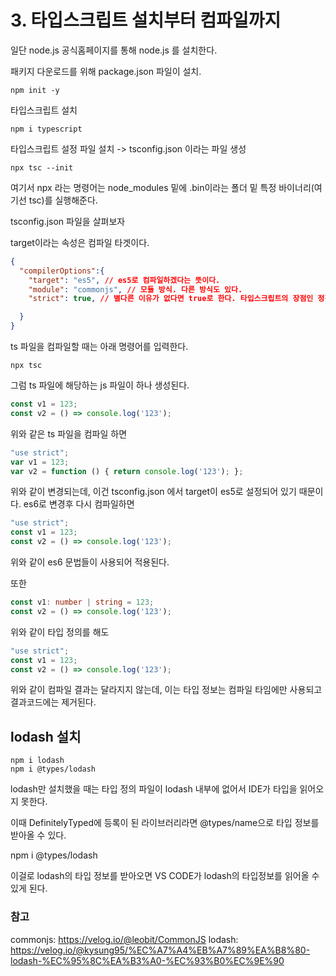 # 3. 타입스크립트 설치부터 컴파일까지

일단 node.js 공식홈페이지를 통해 node.js 를 설치한다.

패키지 다운로드를 위해 package.json 파일이 설치.

```
npm init -y
```

타입스크립트 설치

```
npm i typescript
```

타입스크립트 설정 파일 설치 -> tsconfig.json 이라는 파일 생성

```
npx tsc --init
```

여기서 npx 라는 명령어는 node_modules 밑에 .bin이라는 폴더 밑 특정 바이너리(여기선 tsc)를 실행해준다.

tsconfig.json 파일을 살펴보자

target이라는 속성은 컴파일 타겟이다.

```json
{
  "compilerOptions":{
    "target": "es5", // es5로 컴파일하겠다는 뜻이다.
    "module": "commonjs", // 모듈 방식. 다른 방식도 있다.
    "strict": true, // 별다른 이유가 없다면 true로 한다. 타입스크립트의 장점인 정적 타입화를 잘 할 수 있기 때문. 단 JS -> TS로 마이그레이션 하는 경우, strict는 false로 해두고 세부 strict옵션들을 하나하나 true로 바꿔 가는 것도 방법이 될 수 있다.

  }
}
```


ts 파일을 컴파일할 때는 아래 명령어를 입력한다.

```shell
npx tsc
```

그럼 ts 파일에 해당하는 js 파일이 하나 생성된다.

```ts
const v1 = 123;
const v2 = () => console.log('123');
```

위와 같은 ts 파일을 컴파일 하면 

```js
"use strict";
var v1 = 123;
var v2 = function () { return console.log('123'); };
```

위와 같이 변경되는데, 이건 tsconfig.json 에서 target이 es5로 설정되어 있기 때문이다. es6로 변경후 다시 컴파일하면

```js
"use strict";
const v1 = 123;
const v2 = () => console.log('123');
```

위와 같이 es6 문법들이 사용되어 적용된다.

또한 

```ts
const v1: number | string = 123;
const v2 = () => console.log('123');
```
위와 같이 타입 정의를 해도

```js
"use strict";
const v1 = 123;
const v2 = () => console.log('123');
```

위와 같이 컴파일 결과는 달라지지 않는데, 이는 타입 정보는 컴파일 타임에만 사용되고 결과코드에는 제거된다.

## lodash 설치

```shell
npm i lodash
npm i @types/lodash 
```

lodash만 설치했을 때는 타입 정의 파일이 lodash 내부에 없어서 IDE가 타입을 읽어오지 못한다.

이때 DefinitelyTyped에 등록이 된 라이브러리라면 @types/name으로 타입 정보를 받아올 수 있다.

npm i @types/lodash 

이걸로 lodash의 타입 정보를 받아오면 VS CODE가 lodash의 타입정보를 읽어올 수 있게 된다.

### 참고

commonjs: https://velog.io/@leobit/CommonJS
lodash: https://velog.io/@kysung95/%EC%A7%A4%EB%A7%89%EA%B8%80-lodash-%EC%95%8C%EA%B3%A0-%EC%93%B0%EC%9E%90